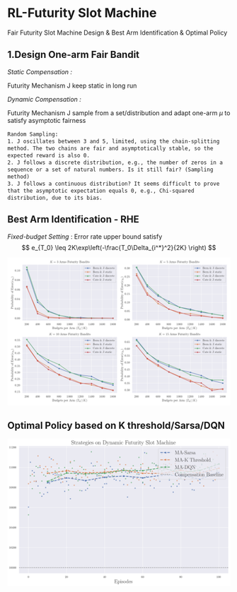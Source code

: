 
# RL-Futurity Slot Machine
Fair Futurity Slot Machine Design & Best Arm Identification & Optimal Policy

## 1.Design One-arm Fair Bandit
*Static Compensation :*

Futurity Mechanism J keep static in long run

*Dynamic Compensation :*

Futurity Mechanism J sample from a set/distribution
and adapt one-arm $\mu$ to satisfy asymptotic fairness 
     
    Random Sampling:
    1. J oscillates between 3 and 5, limited, using the chain-splitting method. The two chains are fair and asymptotically stable, so the expected reward is also 0.
    2. J follows a discrete distribution, e.g., the number of zeros in a sequence or a set of natural numbers. Is it still fair? (Sampling method)
    3. J follows a continuous distribution? It seems difficult to prove that the asymptotic expectation equals 0, e.g., Chi-squared distribution, due to its bias.

## Best Arm Identification - RHE
*Fixed-budget Setting* :
Error rate upper bound satisfy
$$
e_{T_0} \leq 2K\exp\left(-\frac{T_0\Delta_{i^*}^2}{2K} \right)
$$

![bai](output/bai/error_rate_15.png)

## Optimal Policy based on K threshold/Sarsa/DQN

![bai](output/policy/Static_K=4.png)